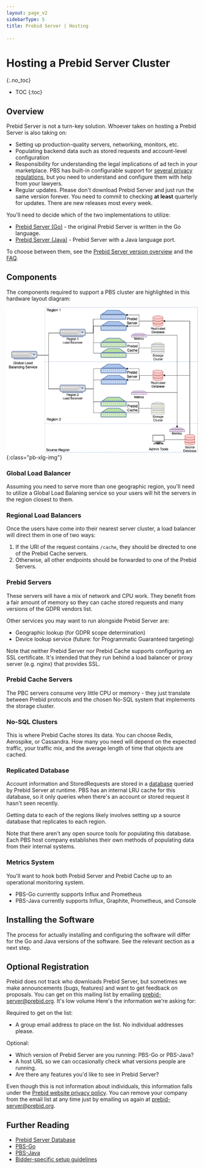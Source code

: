 ```yaml
---
layout: page_v2
sidebarType: 5
title: Prebid Server | Hosting

---
```


# Hosting a Prebid Server Cluster
{:.no_toc}

* TOC
{:toc}

## Overview

Prebid Server is not a turn-key solution. Whoever takes on hosting a Prebid Server is also taking on:
- Setting up production-quality servers, networking, monitors, etc.
- Populating backend data such as stored requests and account-level configuration
- Responsibility for understanding the legal implications of ad tech in your marketplace. PBS has built-in configurable support for [several privacy regulations](/prebid-server/features/pbs-privacy.html), but you need to understand and configure them with help from your lawyers.
- Regular updates. Please don't download Prebid Server and just run the same version forever. You need to commit to checking **at least** quarterly for updates. There are new releases most every week.

You'll need to decide which of the two implementations to utilize:

- [Prebid Server (Go)](/prebid-server/versions/pbs-versions-go.html) - the original Prebid Server is written in the Go language.
- [Prebid Server (Java)](/prebid-server/versions/pbs-versions-java.html) - Prebid Server with a Java language port.

To choose between them, see the [Prebid Server version overview](/prebid-server/versions/pbs-versions-overview.html) and the [FAQ](/faq/prebid-server-faq.html#why-are-there-two-versions-of-prebid-server-are-they-kept-in-sync).

## Components

The components required to support a PBS cluster are highlighted in this hardware
layout diagram:

![Prebid Server Hardware Layout](/assets/images/prebid-server/pbs-hardware-layout.png){:class="pb-xlg-img"}

### Global Load Balancer

Assuming you need to serve more than one geographic region, you'll need to utilize a Global Load Balaning service so your users will hit the
servers in the region closest to them.

### Regional Load Balancers

Once the users have come into their nearest server cluster, a load balancer will direct them in one of two ways:

1. If the URI of the request contains `/cache`, they should be directed to one of the Prebid Cache servers.
2. Otherwise, all other endpoints should be forwarded to one of the Prebid Servers.

### Prebid Servers

These servers will have a mix of network and CPU work. They benefit
from a fair amount of memory so they can cache stored requests
and many versions of the GDPR vendors list.

Other services you may want to run alongside Prebid Server are:

- Geographic lookup (for GDPR scope determination)
- Device lookup service (future: for Programmatic Guaranteed targeting)

Note that neither Prebid Server nor Prebid Cache supports configuring an SSL certificate. It's intended that they run behind a load balancer or proxy server (e.g. nginx) that provides SSL.

### Prebid Cache Servers

The PBC servers consume very little CPU or memory - they just translate
between Prebid protocols and the chosen No-SQL system that implements the storage cluster.

### No-SQL Clusters

This is where Prebid Cache stores its data. You can choose Redis, Aerospike, or Cassandra. How many you need will
depend on the expected traffic, your traffic mix, and the average length of time that objects are cached.

### Replicated Database

Account information and StoredRequests are stored in a [database](/prebid-server/hosting/pbs-database.html)
queried by Prebid Server at runtime.
PBS has an internal LRU cache for this database, so it only queries when there's an account or stored request it hasn't seen recently.

Getting data to each of the regions likely involves setting up a
source database that replicates to each region.

Note that there aren't any open source tools for populating this
database. Each PBS host company establishes their own methods of
populating data from their internal systems.

### Metrics System

You'll want to hook both Prebid Server and Prebid Cache up to an
operational monitoring system.

- PBS-Go currently supports Influx and Prometheus
- PBS-Java currently supports Influx, Graphite, Prometheus, and Console

## Installing the Software

The process for actually installing and configuring the software will differ for
the Go and Java versions of the software. See the relevant section
as a next step.

## Optional Registration

Prebid does not track who downloads Prebid Server, but sometimes we make
announcements (bugs, features) and want to get feedback on proposals. You can get on
this mailing list by emailing prebid-server@prebid.org. It's low volume
Here's the information we're asking for:

Required to get on the list:
- A group email address to place on the list. No individual addresses please.

Optional:
- Which version of Prebid Server are you running: PBS-Go or PBS-Java?
- A host URL so we can occasionally check what versions people are running.
- Are there any features you'd like to see in Prebid Server?

Even though this is not information about individuals, this information falls under the
[Prebid website privacy policy](/policies/privacy.html). You can remove your company from the
email list at any time just by emailing us again at prebid-server@prebid.org.

## Further Reading

- [Prebid Server Database](/prebid-server/hosting/pbs-database.html)
- [PBS-Go](/prebid-server/versions/pbs-versions-go.html)
- [PBS-Java](/prebid-server/versions/pbs-versions-java.html)
- [Bidder-specific setup guidelines](/prebid-server/hosting/bidder-specific-guidelines.html)
